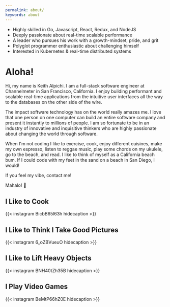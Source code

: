 ```yaml
---
permalink: about/
keywords: about
---
```


- Highly skilled in Go, Javascript, React, Redux, and NodeJS
- Deeply passionate about real-time scalable performance
- A leader who pursues his work with a growth-mindset, pride, and grit
- Polyglot programmer enthusiastic about challenging himself
- Interested in Kubernetes & real-time distributed systems

# Aloha!

Hi, my name is Keith Alpichi. I am a full-stack software engineer at Channelmeter in San Francisco, California. I enjoy building performant and scalable real-time applications from the intuitive user interfaces all the way to the databases on the other side of the wire.

The impact software technology has on the world really amazes me. I love that one person on one computer can build an entire software company and present it instantly to millions of people. I am so fortunate to be in an industry of innovative and inquisitive thinkers who are highly passionate about changing the world through software.

When I'm not coding I like to exercise, cook, enjoy different cuisines, make my own espresso, listen to reggae music, play some chords on my ukulele, go to the beach, and read. I like to think of myself as a California beach bum. If I could code with my feet in the sand on a beach in San Diego, I would!

If you feel my vibe, contact me!

Mahalo! 🤙

## I Like to Cook
{{< instagram BicbB65l63h hidecaption >}}

## I Like to Think I Take Good Pictures
{{< instagram 6_oZBVueuO hidecaption >}}

## I Like to Lift Heavy Objects
{{< instagram BNH40tZh35B hidecaption >}}

## I Play Video Games
{{< instagram BeMtP66hZ0E hidecaption >}}
